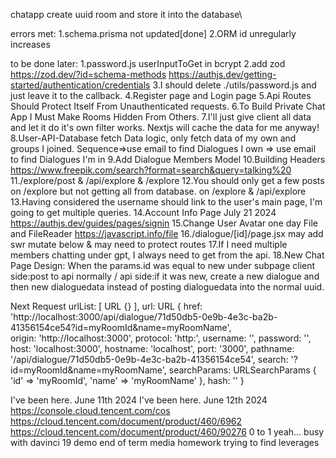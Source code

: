 chatapp
create uuid room and store it into the database\

errors met:
1.schema.prisma not updated[done]
2.ORM id unregularly increases

to be done later:
1.password.js userInputToGet in bcrypt
2.add zod
https://zod.dev/?id=schema-methods
https://authjs.dev/getting-started/authentication/credentials
3.I should delete ./utils/password.js and just leave it to the callback.
4.Register page and Login page
5.Api Routes Should Protect Itself From Unauthenticated requests.
6.To Build Private Chat App I Must Make Rooms Hidden From Others.
7.I'll just give client all data and let it do it's own filter works.
Nextjs will cache the data for me anyway!
8.User-API-Database fetch Data logic, only fetch data of my own and groups I joined.
Sequence=>use email to find Dialogues I own => use email to find Dialogues I'm in
9.Add Dialogue Members Model
10.Building Headers
https://www.freepik.com/search?format=search&query=talking%20
11./explore/post & /api/explore & /explore
12.You should only get a few posts on /explore but not getting all from database.
on /explore & /api/explore
13.Having considered the username should link to the user's main page,
I'm going to get multiple queries.
14.Account Info Page July 21 2024
https://authjs.dev/guides/pages/signin
15.Change User Avatar one day
File and FileReader https://javascript.info/file
16./dialogue/[id]/page.jsx may add swr mutate below & may need to protect routes
17.If I need multiple members chatting under gpt, I always need to get from the api.
18.New Chat Page Design: When the params.id was equal to new under subpage
client side:post to api normally / api side:if it was new, create a new dialogue and then new dialoguedata instead of posting dialoguedata into the normal uuid.

Next Request
urlList: [ URL {} ],
    url: URL {
      href: 'http://localhost:3000/api/dialogue/71d50db5-0e9b-4e3c-ba2b-41356154ce54?id=myRoomId&name=myRoomName',       
      origin: 'http://localhost:3000',
      protocol: 'http:',
      username: '',
      password: '',
      host: 'localhost:3000',
      hostname: 'localhost',
      port: '3000',
      pathname: '/api/dialogue/71d50db5-0e9b-4e3c-ba2b-41356154ce54',
      search: '?id=myRoomId&name=myRoomName',
      searchParams: URLSearchParams { 'id' => 'myRoomId', 'name' => 'myRoomName' },
      hash: ''
    }


I've been here. June 11th 2024
I've been here. June 12th 2024
https://console.cloud.tencent.com/cos
https://cloud.tencent.com/document/product/460/6962
https://cloud.tencent.com/document/product/460/90276
0 to 1
yeah...
busy with davinci 19 demo
end of term media homework
trying to find leverages